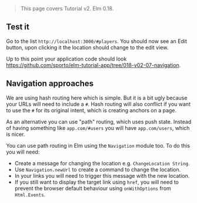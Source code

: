 > This page covers Tutorial v2. Elm 0.18.

## Test it

Go to the list `http://localhost:3000/#players`. You should now see an Edit button, upon clicking it the location should change to the edit view.

Up to this point your application code should look <https://github.com/sporto/elm-tutorial-app/tree/018-v02-07-navigation>.

## Navigation approaches

We are using hash routing here which is simple. But it is a bit ugly because your URLs will need to include a `#`. Hash routing will also conflict if you want to use the `#` for its original intent, which is creating anchors on a page.

As an alternative you can use "path" routing, which uses push state. Instead of having something like `app.com/#users` you will have `app.com/users`, which is nicer.

You can use path routing in Elm using the `Navigation` module too. To do this you will need:

- Create a message for changing the location e.g. `ChangeLocation String`.
- Use `Navigation.newUrl` to create a command to change the location.
- In your links you will need to trigger this message with the new location.
- If you still want to display the target link using `href`, you will need to prevent the browser default behaviour using `onWithOptions` from `Html.Events`.
